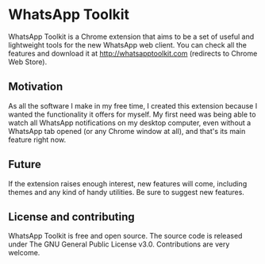 # WhatsApp Toolkit

WhatsApp Toolkit is a Chrome extension that aims to be a set of useful and lightweight tools for the new WhatsApp web client. You can check all the features and download it at http://whatsapptoolkit.com (redirects to Chrome Web Store).

## Motivation

As all the software I make in my free time, I created this extension because I wanted the functionality it offers for myself. My first need was being able to watch all WhatsApp notifications on my desktop computer, even without a WhatsApp tab opened (or any Chrome window at all), and that's its main feature right now.

## Future

If the extension raises enough interest, new features will come, including themes and any kind of handy utilities. Be sure to suggest new features.

## License and contributing

WhatsApp Toolkit is free and open source. The source code is released under The GNU General Public License v3.0. Contributions are very welcome.
